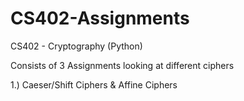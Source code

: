# CS402-Assignments
CS402 - Cryptography (Python)

Consists of 3 Assignments looking at different ciphers

1.) Caeser/Shift Ciphers & Affine Ciphers
